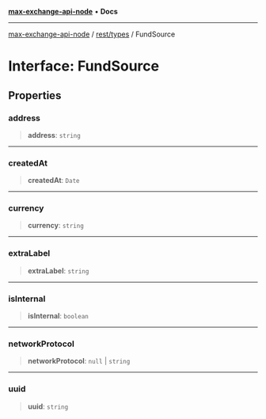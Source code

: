 [**max-exchange-api-node**](../../../README.md) • **Docs**

***

[max-exchange-api-node](../../../modules.md) / [rest/types](../README.md) / FundSource

# Interface: FundSource

## Properties

### address

> **address**: `string`

***

### createdAt

> **createdAt**: `Date`

***

### currency

> **currency**: `string`

***

### extraLabel

> **extraLabel**: `string`

***

### isInternal

> **isInternal**: `boolean`

***

### networkProtocol

> **networkProtocol**: `null` \| `string`

***

### uuid

> **uuid**: `string`
